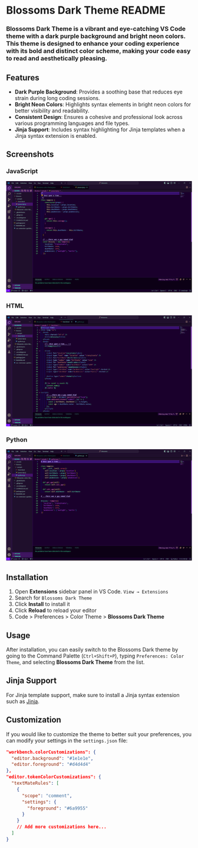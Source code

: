 # Blossoms Dark Theme README

### Blossoms Dark Theme is a vibrant and eye-catching VS Code theme with a dark purple background and bright neon colors. This theme is designed to enhance your coding experience with its bold and distinct color scheme, making your code easy to read and aesthetically pleasing.

## Features

- **Dark Purple Background**: Provides a soothing base that reduces eye strain during long coding sessions.
- **Bright Neon Colors**: Highlights syntax elements in bright neon colors for better visibility and readability.
- **Consistent Design**: Ensures a cohesive and professional look across various programming languages and file types.
- **Jinja Support**: Includes syntax highlighting for Jinja templates when a Jinja syntax extension is enabled.


## Screenshots

### JavaScript
![JavaScript Example](https://raw.githubusercontent.com/AprilBlossoms/blossoms-theme/master/imgs/js.png)

### HTML
![HTML Example](https://raw.githubusercontent.com/AprilBlossoms/blossoms-theme/master/imgs/html.png)

### Python
![Python Example](https://raw.githubusercontent.com/AprilBlossoms/blossoms-theme/master/imgs/python.png)


## Installation

1. Open **Extensions** sidebar panel in VS Code. `View → Extensions`
2. Search for `Blossoms Dark Theme`
3. Click **Install** to install it
4. Click **Reload** to reload your editor
5. Code > Preferences > Color Theme > **Blossoms Dark Theme**

## Usage

After installation, you can easily switch to the Blossoms Dark theme by going to the Command Palette (`Ctrl+Shift+P`), typing `Preferences: Color Theme`, and selecting **Blossoms Dark Theme** from the list.

## Jinja Support

For Jinja template support, make sure to install a Jinja syntax extension such as [Jinja](https://marketplace.visualstudio.com/items?itemName=wholroyd.jinja).


## Customization

If you would like to customize the theme to better suit your preferences, you can modify your settings in the `settings.json` file:

```json
"workbench.colorCustomizations": {
  "editor.background": "#1e1e1e",
  "editor.foreground": "#d4d4d4"
},
"editor.tokenColorCustomizations": {
  "textMateRules": [
    {
      "scope": "comment",
      "settings": {
        "foreground": "#6a9955"
      }
    }
    // Add more customizations here...
  ]
}
```